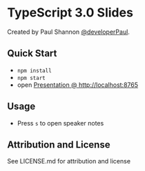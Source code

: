 # TypeScript 3.0 Slides

Created by Paul Shannon [@developerPaul](https://twitter.com/developerPaul).

## Quick Start

* `npm install`
* `npm start`
* open [Presentation @ http://localhost:8765](http://localhost:8765)

## Usage

* Press `s` to open speaker notes

## Attribution and License 

See LICENSE.md for attribution and license
